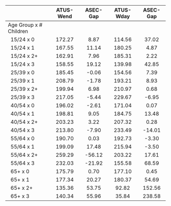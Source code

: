 
|                      |    ATUS-Wend |     ASEC-Gap |    ATUS-Wday |     ASEC-Gap |
| -------------------- | :----------: | :----------: | :----------: | :----------: |
| Age Group x # Children |              |              |              |              |
| &nbsp;&nbsp;15/24 x 0 |       172.27 |         8.87 |       114.56 |        37.02 |
| &nbsp;&nbsp;15/24 x 1 |       167.55 |        11.14 |       180.25 |         4.87 |
| &nbsp;&nbsp;15/24 x 2+ |       162.91 |         7.96 |       185.31 |         2.22 |
| &nbsp;&nbsp;15/24 x 3 |       158.55 |        19.12 |       139.98 |        42.85 |
| &nbsp;&nbsp;25/39 x 0 |       185.45 |        -0.06 |       154.56 |         7.39 |
| &nbsp;&nbsp;25/39 x 1 |       208.79 |        -1.78 |       193.21 |         8.93 |
| &nbsp;&nbsp;25/39 x 2+ |       199.94 |         6.98 |       210.97 |         0.68 |
| &nbsp;&nbsp;25/39 x 3 |       217.05 |        -5.44 |       229.67 |        -6.95 |
| &nbsp;&nbsp;40/54 x 0 |       196.02 |        -2.61 |       171.04 |         0.07 |
| &nbsp;&nbsp;40/54 x 1 |       198.81 |         9.05 |       184.75 |        13.48 |
| &nbsp;&nbsp;40/54 x 2+ |       203.23 |         3.22 |       207.32 |         0.28 |
| &nbsp;&nbsp;40/54 x 3 |       213.80 |        -7.90 |       233.49 |       -14.01 |
| &nbsp;&nbsp;55/64 x 0 |       190.70 |         0.03 |       192.73 |        -3.30 |
| &nbsp;&nbsp;55/64 x 1 |       199.09 |        17.48 |       215.94 |        -3.50 |
| &nbsp;&nbsp;55/64 x 2+ |       259.29 |       -56.12 |       203.22 |        17.61 |
| &nbsp;&nbsp;55/64 x 3 |       232.03 |       -21.92 |       155.58 |        68.59 |
| &nbsp;&nbsp;65+ x 0  |       175.79 |         0.70 |       177.10 |         0.45 |
| &nbsp;&nbsp;65+ x 1  |       177.34 |        20.27 |       180.37 |        54.69 |
| &nbsp;&nbsp;65+ x 2+ |       135.36 |        53.75 |        92.82 |       152.56 |
| &nbsp;&nbsp;65+ x 3  |       140.34 |        55.96 |        35.84 |       238.58 |

